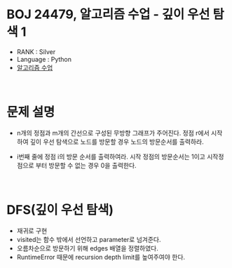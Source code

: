 # BOJ 24479, 알고리즘 수업 - 깊이 우선 탐색 1

- RANK : Silver
- Language : Python
- [알고리즘 수업](https://www.acmicpc.net/problem/24479)

<br/>

# 문제 설명

- n개의 정점과 m개의 간선으로 구성된 무방향 그래프가 주어진다. 정점 r에서 시작하여 깊이 우선 탐색으로 노드를 방문할 경우 노드의 방문순서를 출력하라.

- i번째 줄에 정점 i의 방문 순서를 출력하여라. 시작 정점의 방문순서는 1이고 시작정점으로 부터 방문할 수 없는 경우 0을 출력한다.

<br/>

# DFS(깊이 우선 탐색)

- 재귀로 구현
- visited는 함수 밖에서 선언하고 parameter로 넘겨준다.
- 오름차순으로 방문하기 위해 edges 배열을 정렬하였다.
- RuntimeError 때문에 recursion depth limit를 높여주여야 한다.
